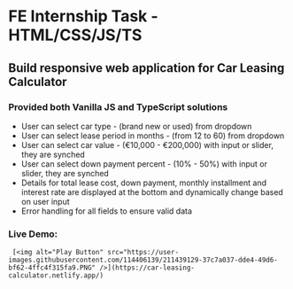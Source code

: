 # FE Internship Task - HTML/CSS/JS/TS

## Build responsive web application for Car Leasing Calculator

### Provided both Vanilla JS and TypeScript solutions

- User can select car type - (brand new or used) from dropdown
- User can select lease period in months - (from 12 to 60) from dropdown
- User can select car value - (€10,000 - €200,000) with input or slider, they are synched
- User can select down payment percent - (10% - 50%) with input or slider, they are synched
- Details for total lease cost, down payment, monthly installment and interest rate are displayed at the bottom and dynamically change based on user input
- Error handling for all fields to ensure valid data

### Live Demo:

     [<img alt="Play Button" src="https://user-images.githubusercontent.com/114406139/211439129-37c7a037-dde4-49d6-bf62-4ffc4f315fa9.PNG" />](https://car-leasing-calculator.netlify.app/)

